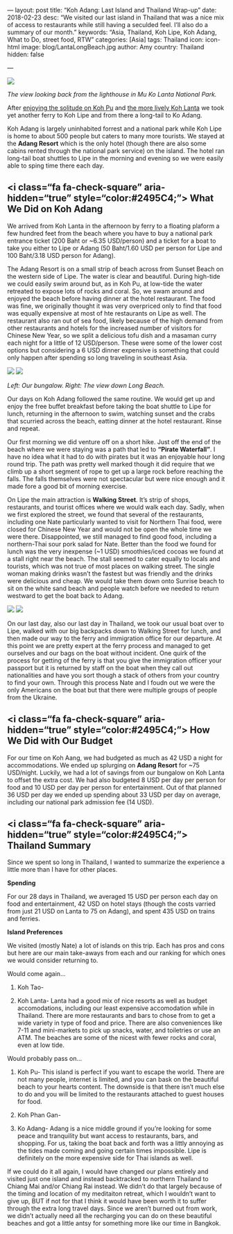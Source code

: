 —
layout: post
title: “Koh Adang: Last Island and Thailand Wrap-up”
date: 2018-02-23
desc: “We visited our last island in Thailand that was a nice mix of access to restaurants while still having a seculded feel. I’ll also do a summary of our month.”
keywords: “Asia, Thailand, Koh Lipe, Koh Adang, What to Do, street food, RTW”
categories: [Asia]
tags: Thailand
icon: icon-html
image: blog/LantaLongBeach.jpg
author: Amy
country: Thailand
hidden: false

—

<div style=“text-align: center;”><a href=“/static/assets/img/blog/LantaLighthousePANO.jpg” target=“_blank”><img src=“/static/assets/img/blog/LantaLighthousePANO.jpg” style=“max-width: calc(95% - 20px);”></a><p><i>The view looking back from the lighthouse in Mu Ko Lanta National Park.</i></p></div><p></p> 

After [enjoying the solitude on Koh Pu](http://site.awellchartedpath.com/blog/2018/02/Koh-Pu/) and [the more lively Koh Lanta](LINK) we took yet another ferry to Koh Lipe and from there a long-tail to Ko Adang.

Koh Adang is largely uninhabited forrest and a national park while Koh Lipe is home to about 500 people but caters to many more tourists. We stayed at the **Adang Resort** which is the only hotel (though there are also some cabins rented through the national park service) on the island. The hotel ran long-tail boat shuttles to Lipe in the morning and evening so we were easily able to sping time there each day. 

## <i class=“fa fa-check-square” aria-hidden=“true” style=“color:#2495C4;”></i> What We Did on Koh Adang

We arrived from Koh Lanta in the afternoon by ferry to a floating plaform a few hundred feet from the beach where you have to buy a national park entrance ticket (200 Baht or ~6.35 USD/person) and a ticket for a boat to take you either to Lipe or Adang (50 Baht/1.60 USD per person for Lipe and 100 Baht/3.18 USD person for Adang). 

The Adang Resort is on a small strip of beach across from Sunset Beach on the western side of Lipe. The water is clear and beautiful. During high-tide we could easily swim around but, as in Koh Pu, at low-tide the water retreated to expose lots of rocks and coral. So, we swam around and enjoyed the beach before having dinner at the hotel restaurant. The food was fine, we originally thought it was very overpriced only to find that food was equally expensive at most of hte restaurants on Lipe as well. The restaurant also ran out of sea food, likely because of the high demand from other restaurants and hotels for the increased number of visitors for Chinese New Year, so we split a delicious tofu dish and a masaman curry each night for a little of 12 USD/person. These were some of the lower cost options but considering a 6 USD dinner expensive is something that could only happen after spending so long traveling in southeast Asia. 

<div style=“text-align: center; max-width: calc(100% - 20px);”><a href=“/static/assets/img/blog/LantaBungalow.jpg” target=“_blank”><img src=“/static/assets/img/blog/LantaBungalow.jpg” width=“45%”></a> <a href=“/static/assets/img/blog/LantaLongBeach.jpg” target=“_blank”><img src=“/static/assets/img/blog/LantaLongBeach.jpg” width=“45%”></a><p><i>Left: Our bungalow. Right: The view down Long Beach.</i></p></div><p></p>

Our days on Koh Adang followed the same routine. We would get up and enjoy the free buffet breakfast before taking the boat shuttle to Lipe for lunch, returning in the afternoon to swim, watching sunset and the crabs that scurried across the beach, eatting dinner at the hotel restaurant. Rinse and repeat. 

Our first morning we did venture off on a short hike. Just off the end of the beach where we were staying was a path that led to **“Pirate Waterfall”**. I have no idea what it had to do with pirates but it was an enjoyable hour long round trip. The path was pretty well marked though it did require that we climb up a short segment of rope to get up a large rock before reaching the falls. The falls themselves were not spectacular but were nice enough and it made fore a good bit of morning exercise. 

On Lipe the main attraction is **Walking Street**. It’s strip of shops, restaurants, and tourist offices where we would walk each day. Sadly, when we first explored the street, we found that several of the restaurants, including one Nate particularly wanted to visit for Northern Thai food, were closed for Chinese New Year and would not be open the whole time we were there. Disappointed, we still managed to find good food, including a northern-Thai sour pork salad for Nate. Better than the food we found for lunch was the very inexpense (~1 USD) smoothies/iced cocoas we found at a stall right near the beach. The stall seemed to cater equally to locals and tourists, which was not true of most places on walking street. The single woman making drinks wasn’t the fastest but was friendly and the drinks were delicious and cheap. We would take them down onto Sunrise beach to sit on the white sand beach and people watch before we needed to return westward to get the boat back to Adang. 

<div style=“text-align: center; max-width: calc(100% - 20px);”><a href=“/static/assets/img/blog/LantaFishPot.jpg” target=“_blank”><img src=“/static/assets/img/blog/LantaFishPot.jpg” width=“25.4%”></a> <a href=“/static/assets/img/blog/LantaFishFinished.jpg” target=“_blank”><img src=“/static/assets/img/blog/LantaFishFinished.jpg” width=“45%”></a></div><p></p>

On our last day, also our last day in Thailand, we took our usual boat over to Lipe, walked with our big backpacks down to Walking Street for lunch, and then made our way to the ferry and immigration office for our departure. At this point we are pretty expert at the ferry process and managed to get ourselves and our bags on the boat without incident. One quirk of the process for getting of the ferry is that you give the immigration officer your passport but it is returned by staff on the boat when they call out nationalities and have you sort though a stack of others from your country to find your own. Through this process Nate and I foudn out we were the only Americans on the boat but that there were multiple groups of people from the Ukraine. 

## <i class=“fa fa-check-square” aria-hidden=“true” style=“color:#2495C4;”></i> How We Did with Our Budget

For our time on Koh Aang, we had budgeted as much as 42 USD a night for accommodations. We ended up splurging on **Adang Resort** for ~75 USD/night. Luckily, we had a lot of savings from our bungalow on Koh Lanta to offset the extra cost. We had also budgeted 8 USD per day per person for food and 10 USD per day per person for entertainment. Out of that planned 36 USD per day we ended up spending about 33 USD per day on average, including our national park admission fee (14 USD).

## <i class=“fa fa-check-square” aria-hidden=“true” style=“color:#2495C4;”></i> Thailand Summary

Since we spent so long in Thailand, I wanted to summarize the experience a little more than I have for other places. 

**Spending**

For our 28 days in Thailand, we averaged 15 USD per person each day on food and entertainment, 42 USD on hotel stays (though the costs varried from just 21 USD on Lanta to 75 on Adang), and spent 435 USD on trains and ferries. 

**Island Preferences**

We visited (mostly Nate) a lot of islands on this trip. Each has pros and cons but here are our main take-aways from each and our ranking for which ones we would consider returning to. 

Would come again...
1. Koh Tao- 

2. Koh Lanta- Lanta had a good mix of nice resorts as well as budget accomodations, including our least expensive accomodation while in Thailand. There are more restaurants and bars to chose from to get a wide variety in type of food and price. There are also conveniences like 7-11 and mini-markets to pick up snacks, water, and toiletries or use an ATM. The beaches are some of the nicest with fewer rocks and coral, even at low tide. 

Would probably pass on...
1. Koh Pu- This island is perfect if you want to escape the world. There are not many people, internet is limited, and you can bask on the beautiful beach to your hearts content. The downside is that there isn’t much else to do and you will be limited to the restaurants attached to guest houses for food. 
 
2. Koh Phan Gan- 
3. Ko Adang- Adang is a nice middle ground if you’re looking for some peace and tranquility but want access to restaurants, bars, and shopping. For us, taking the boat back and forth was a littly annoying as the tides made coming and going certain times impossible. Lipe is definitely on the more expensive side for Thai islands as well. 

If we could do it all again, I would have changed our plans entirely and visited just one island and instead backtracked to northern Thailand to Chiang Mai and/or Chiang Rai instead. We didn’t do that largely because of the timing and location of my meditaiton retreat, which I wouldn’t want to give up, BUT if not for that I think it would have been worth it to suffer through the extra long travel days. Since we aren’t burned out from work, we didn’t actually need all the recharging you can do on these beautiful beaches and got a little antsy for something more like our time in Bangkok. 

